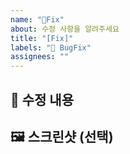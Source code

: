 ```yaml
---
name: "🐞Fix"
about: 수정 사항을 알려주세요
title: "[Fix]"
labels: "🐞 BugFix"
assignees: ""
---
```


## 🐞 수정 내용

## 🖼️ 스크린샷 (선택)
